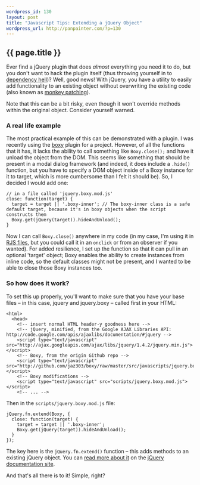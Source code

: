 ```yaml
--- 
wordpress_id: 130
layout: post
title: "Javascript Tips: Extending a jQuery Object"
wordpress_url: http://panpainter.com/?p=130
---
```


## {{ page.title }}

Ever find a jQuery plugin that does *almost* everything you need it to do, but you don't want to hack the plugin itself (thus throwing yourself in to [dependency hell](http://en.wikipedia.org/wiki/Dependency_hell))? Well, good news! With jQuery, you have a utility to easily add functionality to an existing object without overwriting the existing code (also known as [monkey patching](http://en.wikipedia.org/wiki/Monkey_patch)).

Note that this can be a bit risky, even though it won't override methods within the original object. Consider yourself warned.

### A real life example

The most practical example of this can be demonstrated with a plugin. I was recently using the [boxy](http://onehackoranother.com/projects/jquery/boxy/) plugin for a project. However, of all the functions that it has, it lacks the ability to call something like `Boxy.close();` and have it unload the object from the DOM. This seems like something that should be present in a modal dialog framework (and indeed, it does include a `.hide()` function, but you have to specify a DOM object inside of a Boxy instance for it to target, which is more cumbersome than I felt it should be). So, I decided I would add one:

    // in a file called 'jquery.boxy.mod.js'
    close: function(target) {
      target = target || '.boxy-inner'; // The boxy-inner class is a safe default target, because it's in boxy objects when the script constructs them
      Boxy.get(jQuery(target)).hideAndUnload();
    }

Now I can call `Boxy.close()` anywhere in my code (in my case, I'm using it in [RJS files](http://api.rubyonrails.org/classes/ActionView/Helpers/PrototypeHelper/JavaScriptGenerator/GeneratorMethods.html), but you could call it in an `onclick` or from an observer if you wanted). For added resilience, I set up the function so that it can pull in an optional 'target' object; Boxy enables the ability to create instances from inline code, so the default classes might not be present, and I wanted to be able to close those Boxy instances too.

### So how does it work?
To set this up properly, you'll want to make sure that you have your base files &ndash; in this case, jquery and jquery.boxy &ndash; called first in your HTML:

    <html>
      <head>
        <!-- insert normal HTML header-y goodness here -->
        <!-- jQuery, minified, from the Google AJAX Libraries API: http://code.google.com/apis/ajaxlibs/documentation/#jquery -->
        <script type="text/javascript" src="http://ajax.googleapis.com/ajax/libs/jquery/1.4.2/jquery.min.js"></script> 
        <!-- Boxy, from the origin Github repo -->
        <script type="text/javascript" src="http://github.com/jaz303/boxy/raw/master/src/javascripts/jquery.boxy.js"></script>
        <!-- Boxy modifications -->
        <script type="text/javascript" src="scripts/jquery.boxy.mod.js"></script>
        <!-- ... -->

Then in the `scripts/jquery.boxy.mod.js` file:

    jQuery.fn.extend(Boxy, {
      close: function(target) {
        target = target || '.boxy-inner';
        Boxy.get(jQuery(target)).hideAndUnload();
      }
    });

The key here is the `jQuery.fn.extend()` function &ndash; this adds methods to an existing jQuery object. You can [read more about it](http://docs.jquery.com/Core/jQuery.fn.extend) on the [jQuery documentation site](http://docs.jquery.com).

And that's all there is to it! Simple, right?
